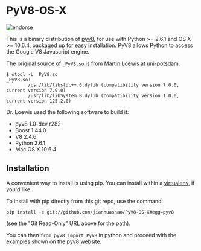 PyV8-OS-X
=========
[![endorse](http://api.coderwall.com/brokenseal/endorsecount.png)](http://coderwall.com/brokenseal)

This is a binary distribution of [pyv8](http://code.google.com/p/pyv8/),
for use with Python >= 2.6.1 and OS X >= 10.6.4, packaged up for easy
installation. PyV8 allows Python to access the Google V8 Javascript engine.

The original source of `_PyV8.so` is from
[Martin Loewis at uni-potsdam](http://www.dcl.hpi.uni-potsdam.de/home/loewis/pyv8/).

```
$ otool -L _PyV8.so
_PyV8.so:
        /usr/lib/libstdc++.6.dylib (compatibility version 7.0.0, current version 7.9.0)
        /usr/lib/libSystem.B.dylib (compatibility version 1.0.0, current version 125.2.0)
```

Dr. Loewis used the following software to build it:
* pyv8 1.0-dev r282
* Boost 1.44.0
* V8 2.4.6
* Python 2.6.1
* Mac OS X 10.6.4


Installation
------------

A convenient way to install is using pip. You can install within a
[virtualenv](http://pypi.python.org/pypi/virtualenv/), if you'd like.

To install with pip directly from this git repo, use the command:
```
pip install -e git://github.com/jianhuashao/PyV8-OS-X#egg=pyv8
```
(see the "Git Read-Only" URL above for the path).

You can then ``from pyv8 import PyV8`` in python and proceed with the examples
shown on the pyv8 website.
